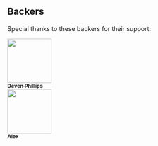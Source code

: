 
## Backers

Special thanks to these backers for their support:

[<img src="https://avatars.githubusercontent.com/u/99691?v=4" width="100px;"/><br/><sub><b>Deven Phillips</b></sub>](https://github.com/InfoSec812) 
<br/>
[<img src="https://avatars.githubusercontent.com/u/24614929?v=4" width="100px;"/><br/><sub><b>Alex</b></sub>](https://github.com/zuedev)
<br/>
